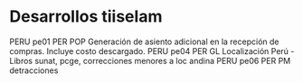 # Desarrollos tiiselam
PERU	pe01	  PER POP Generación de asiento adicional en la recepción de compras. Incluye costo descargado.
PERU	pe04		PER GL Localización Perú - Libros sunat, pcge, correcciones menores a loc andina
PERU	pe06		PER PM detracciones
